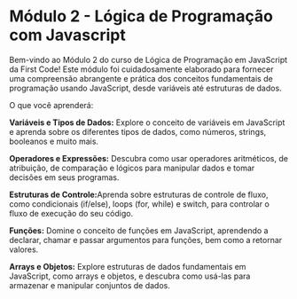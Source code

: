 # Módulo 2 - Lógica de Programação com Javascript
Bem-vindo ao Módulo 2 do curso de Lógica de Programação em JavaScript da First Code! Este módulo foi cuidadosamente elaborado para fornecer uma compreensão abrangente e prática dos conceitos fundamentais de programação usando JavaScript, desde variáveis até estruturas de dados.

O que você aprenderá:

<strong>Variáveis e Tipos de Dados:</strong> Explore o conceito de variáveis em JavaScript e aprenda sobre os diferentes tipos de dados, como números, strings, booleanos e muito mais.

<strong>Operadores e Expressões:</strong> Descubra como usar operadores aritméticos, de atribuição, de comparação e lógicos para manipular dados e tomar decisões em seus programas.

<strong>Estruturas de Controle:</strong>Aprenda sobre estruturas de controle de fluxo, como condicionais (if/else), loops (for, while) e switch, para controlar o fluxo de execução do seu código.

<strong>Funções:</strong> Domine o conceito de funções em JavaScript, aprendendo a declarar, chamar e passar argumentos para funções, bem como a retornar valores.

<strong>Arrays e Objetos:</strong> Explore estruturas de dados fundamentais em JavaScript, como arrays e objetos, e descubra como usá-las para armazenar e manipular conjuntos de dados.
